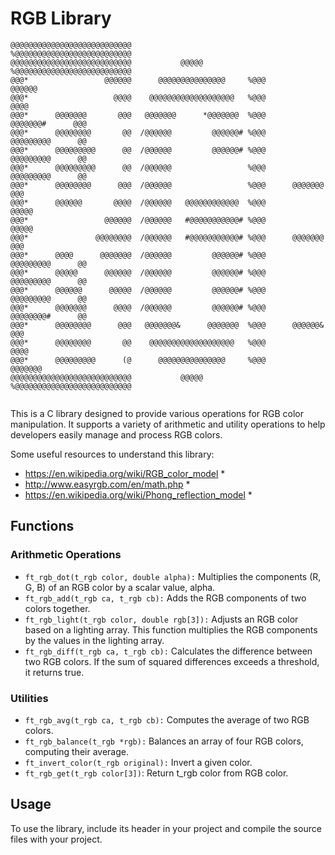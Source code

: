 # RGB Library #
```
@@@@@@@@@@@@@@@@@@@@@@@@@@@                          %@@@@@@@@@@@@@@@@@@@@@@@@@@
@@@@@@@@@@@@@@@@@@@@@@@@@@@           @@@@@          %@@@@@@@@@@@@@@@@@@@@@@@@@@
@@@*                 @@@@@@      @@@@@@@@@@@@@@@     %@@@                 @@@@@@
@@@*                   @@@@    @@@@@@@@@@@@@@@@@@@   %@@@                   @@@@
@@@*      @@@@@@@       @@@   @@@@@@@      *@@@@@@@  %@@@      @@@@@@@#      @@@
@@@*      @@@@@@@@       @@  /@@@@@@         @@@@@@# %@@@      @@@@@@@@@      @@
@@@*      @@@@@@@@@      @@  /@@@@@@         @@@@@@# %@@@      @@@@@@@@@      @@
@@@*      @@@@@@@@@      @@  /@@@@@@                 %@@@      @@@@@@@@@      @@
@@@*      @@@@@@@@      @@@  /@@@@@@                 %@@@      @@@@@@@       @@@
@@@*      @@@@@@       @@@@  /@@@@@@   @@@@@@@@@@@@  %@@@                  @@@@@
@@@*                 @@@@@@  /@@@@@@   #@@@@@@@@@@@# %@@@                  @@@@@
@@@*               @@@@@@@@  /@@@@@@   #@@@@@@@@@@@# %@@@      @@@@@@@       @@@
@@@*      @@@@      @@@@@@@  /@@@@@@         @@@@@@# %@@@      @@@@@@@@@      @@
@@@*      @@@@@      @@@@@@  /@@@@@@         @@@@@@# %@@@      @@@@@@@@@      @@
@@@*      @@@@@@      @@@@@  /@@@@@@         @@@@@@# %@@@      @@@@@@@@@      @@
@@@*      @@@@@@@      @@@@  /@@@@@@         @@@@@@# %@@@      @@@@@@@@#      @@
@@@*      @@@@@@@@      @@@   @@@@@@@&      @@@@@@@  %@@@      @@@@@@&       @@@
@@@*      @@@@@@@@       @@    @@@@@@@@@@@@@@@@@@@   %@@@                   @@@@
@@@*      @@@@@@@@@      (@      @@@@@@@@@@@@@@@     %@@@                @@@@@@@
@@@@@@@@@@@@@@@@@@@@@@@@@@@           @@@@@          %@@@@@@@@@@@@@@@@@@@@@@@@@@


```

This is a C library designed to provide various operations for RGB color manipulation. It supports a variety of arithmetic and utility operations to help developers easily manage and process RGB colors.

Some useful resources to understand this library:
* https://en.wikipedia.org/wiki/RGB_color_model *
* http://www.easyrgb.com/en/math.php *
* https://en.wikipedia.org/wiki/Phong_reflection_model *

## Functions ##
### Arithmetic Operations ###
- `ft_rgb_dot(t_rgb color, double alpha):` Multiplies the components (R, G, B) of an RGB color by a scalar value, alpha.
- `ft_rgb_add(t_rgb ca, t_rgb cb):` Adds the RGB components of two colors together.
- `ft_rgb_light(t_rgb color, double rgb[3]):` Adjusts an RGB color based on a lighting array. This function multiplies the RGB components by the values in the lighting array.
- `ft_rgb_diff(t_rgb ca, t_rgb cb):` Calculates the difference between two RGB colors. If the sum of squared differences exceeds a threshold, it returns true.

### Utilities ###
- `ft_rgb_avg(t_rgb ca, t_rgb cb):` Computes the average of two RGB colors.
- `ft_rgb_balance(t_rgb *rgb):` Balances an array of four RGB colors, computing their average.
- `ft_invert_color(t_rgb original):` Invert a given color.
- `ft_rgb_get(t_rgb color[3])`: Return t_rgb color from RGB color.

## Usage ##
To use the library, include its header in your project and compile the source files with your project.